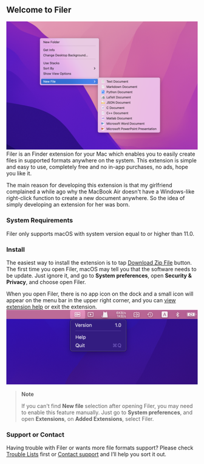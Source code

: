 ## Welcome to Filer
![](https://github.com/HuangRunHua/FilerApp/blob/main/intro.png)
Filer is an Finder extension for your Mac which enables you to easily create files in supported formats anywhere on the system. This extension is simple and easy to use, completely free and no in-app purchases, no ads, hope you like it.

The main reason for developing this extension is that my girlfriend complained a while ago why the MacBook Air doesn't have a Windows-like right-click function to create a new document anywhere. So the idea of simply developing an extension for her was born.

### System Requirements
Filer only supports macOS with system version equal to or higher than 11.0.

### Install
The easiest way to install the extension is to tap [Download Zip File](https://github.com/HuangRunHua/FilerApp/releases/download/v1.0/Filer.app.zip) button. The first time you open Filer, macOS may tell you that the software needs to be update. Just ignore it, and go to **System preferences**, open **Security & Privacy**, and choose open Filer.

When you open Filer, there is no app icon on the dock and a small icon will appear on the menu bar in the upper right corner, and you can [view extension help](https://github.com/HuangRunHua/FilerApp) or exit the extension.
![](https://github.com/HuangRunHua/FilerApp/blob/main/menu.png)

> **Note**
> 
> If you can't find **New file** selection after opening Filer, you may need to enable this feature manually. Just go to **System preferences**, and open **Extensions**, on **Added Extensions**, select Filer.

### Support or Contact
Having trouble with Filer or wants more file formats support? Please check [Trouble Lists](https://github.com/HuangRunHua/FilerApp/blob/main/trouble.md) first or [Contact support](https://twitter.com/joker_hook) and I’ll help you sort it out.

